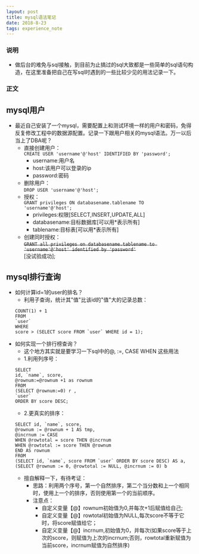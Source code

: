 ```yaml
---
layout: post
title: mysql语法笔记
date: 2018-8-23
tags: experience_note
---
```

### 说明
- 做后台的难免与sql接触，到目前为止搞过的sql大致都是一些简单的sql语句构造，在这里准备把自己在写sql时遇到的一些比较少见的用法记录一下。
### 正文
## mysql用户
- 最近自己安装了一个mysql，需要配置上和测试环境一样的用户和密码，免得反复修改工程中的数据源配置。记录一下跟用户相关的mysql语法。万一以后当上了DBA呢？
	- 直接创建用户：<br>
	```CREATE USER 'username'@'host' IDENTIFIED BY 'password';```
		- username:用户名
		- host:该用户可以登录的ip
		- password:密码
	- 删除用户：<br>
	```DROP USER 'username'@'host';```
	- 授权：<br>
	```GRANT privileges ON databasename.tablename TO 'username'@'host';```
		- privileges:权限[SELECT,INSERT,UPDATE,ALL]
		- databasename:目标数据库[可以用*表示所有]
		- tablename:目标表[可以用*表示所有]
	- 创建同时授权：<br>
	~~```GRANT all privileges on databasename.tablename to 'username'@'host' identified by 'password'```~~<br>[没试验成功];
## mysql排行查询
- 如何计算id=1的user的排名？
	- 利用子查询，统计其"值"比该id的"值"大的记录总数：
	```SELECT
	COUNT(1) + 1
	FROM
	`user`
	WHERE
	score > (SELECT score FROM `user` WHERE id = 1);
	 ```
- 如何实现一个排行榜查询？
	- 这个地方其实就是要学习一下sql中的@, :=, CASE WHEN 这些用法
	- 1.利用列序号：
	```
	SELECT
	id, `name`, score,
	@rownum:=@rownum +1 as rownum
	FROM
	(SELECT @rownum:=0) r ,
	`user`
	ORDER BY score DESC;
	 ```
	- 2.更真实的排序：
	```
	SELECT id, `name`, score,
	@rownum := @rownum + 1 AS tmp, 
	@incrnum := CASE 
	WHEN @rowtotal = score THEN @incrnum 
	WHEN @rowtotal := score THEN @rownum 
	END AS rownum 
	FROM 
	(SELECT id, `name`, score FROM `user` ORDER BY score DESC) AS a,
	(SELECT @rownum := 0, @rowtotal := NULL, @incrnum := 0) b
	```
	- 擅自解释一下，有待考证：
		- 思路：利用两个序号，第一个自然排序，第二个当分数和上一个相同时，使用上一个的排序，否则使用第一个的当前顺序。
		- 注意点：
			- 自定义变量【@】rownum初始值为0,并每次+1后赋值给自己;
			- 自定义变量【@】rowtotal初始值为NULL,每次score不等于它时，将score赋值给它；
			- 自定义变量【@】incrnum,初始值为0，并每次(如果score等于上次的score，则赋值为上次的incrnum;否则，rowtotal重新赋值为当前score，incrnum赋值为自然排序)